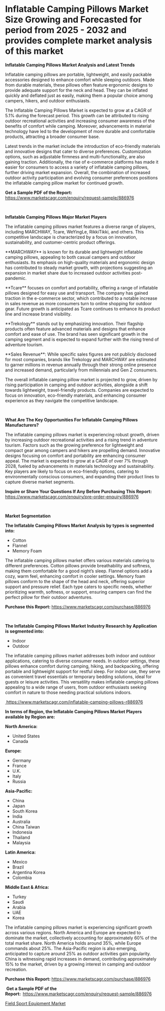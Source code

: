 <p><h1>Inflatable Camping Pillows Market Size Growing and Forecasted for period from 2025 - 2032 and provides complete market analysis of this market</h1></p><p><strong>Inflatable Camping Pillows Market Analysis and Latest Trends</strong></p>
<p><p>Inflatable camping pillows are portable, lightweight, and easily packable accessories designed to enhance comfort while sleeping outdoors. Made from durable materials, these pillows often feature ergonomic designs to provide adequate support for the neck and head. They can be inflated quickly and deflated just as easily, making them a popular choice among campers, hikers, and outdoor enthusiasts.</p><p>The Inflatable Camping Pillows Market is expected to grow at a CAGR of 5.1% during the forecast period. This growth can be attributed to rising outdoor recreational activities and increasing consumer awareness of the benefits of comfort while camping. Moreover, advancements in material technology have led to the development of more durable and comfortable products, attracting a broader consumer base.</p><p>Latest trends in the market include the introduction of eco-friendly materials and innovative designs that cater to diverse preferences. Customization options, such as adjustable firmness and multi-functionality, are also gaining traction. Additionally, the rise of e-commerce platforms has made it easier for consumers to access a variety of inflatable camping pillows, further driving market expansion. Overall, the combination of increased outdoor activity participation and evolving consumer preferences positions the inflatable camping pillow market for continued growth.</p></p>
<p><strong>Get a Sample PDF of the Report:&nbsp;</strong> <a href="https://www.marketscagr.com/enquiry/request-sample/886976?utm_campaign=3368&utm_medium=2&utm_source=Github&utm_content=ia&utm_term=04042025&utm_id=inflatable-camping-pillows">https://www.marketscagr.com/enquiry/request-sample/886976</a></p>
<p>&nbsp;</p>
<p><strong>Inflatable Camping Pillows Major Market Players</strong></p>
<p><p>The inflatable camping pillows market features a diverse range of players, including MARCHWAY, Tcare, WeYingLe, RikkiTikki, and others. This competitive landscape is characterized by a focus on innovation, sustainability, and customer-centric product offerings.</p><p>**MARCHWAY** is known for its durable and lightweight inflatable camping pillows, appealing to both casual campers and outdoor enthusiasts. Its emphasis on high-quality materials and ergonomic design has contributed to steady market growth, with projections suggesting an expansion in market share due to increased outdoor activities post-pandemic.</p><p>**Tcare** focuses on comfort and portability, offering a range of inflatable pillows designed for easy use and transport. The company has gained traction in the e-commerce sector, which contributed to a notable increase in sales revenue as more consumers turn to online shopping for outdoor gear. Future growth is anticipated as Tcare continues to enhance its product line and increase brand visibility.</p><p>**Trekology** stands out by emphasizing innovation. Their flagship products often feature advanced materials and designs that enhance comfort and ease of use. The brand has seen significant growth in the camping segment and is expected to expand further with the rising trend of adventure tourism.</p><p>**Sales Revenue**: While specific sales figures are not publicly disclosed for most companies, brands like Trekology and MARCHWAY are estimated to garner millions in revenue annually through their strong online presence and increased demand, particularly from millennials and Gen Z consumers.</p><p>The overall inflatable camping pillow market is projected to grow, driven by rising participation in camping and outdoor activities, alongside a shift towards lightweight, travel-friendly products. Companies are expected to focus on innovation, eco-friendly materials, and enhancing consumer experience as they navigate the competitive landscape.</p></p>
<p>&nbsp;</p>
<p><strong>What Are The Key Opportunities For Inflatable Camping Pillows Manufacturers?</strong></p>
<p><p>The inflatable camping pillows market is experiencing robust growth, driven by increasing outdoor recreational activities and a rising trend in adventure tourism. Factors such as the growing preference for lightweight and compact gear among campers and hikers are propelling demand. Innovative designs focusing on comfort and portability are enhancing consumer appeal. The market is expected to grow at a CAGR of over 7% through 2028, fueled by advancements in materials technology and sustainability. Key players are likely to focus on eco-friendly options, catering to environmentally conscious consumers, and expanding their product lines to capture diverse market segments.</p></p>
<p><strong>Inquire or Share Your Questions If Any Before Purchasing This Report:</strong> <a href="https://www.marketscagr.com/enquiry/pre-order-enquiry/886976?utm_campaign=3368&utm_medium=2&utm_source=Github&utm_content=ia&utm_term=04042025&utm_id=inflatable-camping-pillows">https://www.marketscagr.com/enquiry/pre-order-enquiry/886976</a></p>
<p>&nbsp;</p>
<p><strong>Market Segmentation</strong></p>
<p><strong>The Inflatable Camping Pillows Market Analysis by types is segmented into:</strong></p>
<p><ul><li>Cotton</li><li>Flannel</li><li>Memory Foam</li></ul></p>
<p><p>The inflatable camping pillows market offers various materials catering to different preferences. Cotton pillows provide breathability and softness, making them comfortable for a good night’s sleep. Flannel options add a cozy, warm feel, enhancing comfort in cooler settings. Memory foam pillows conform to the shape of the head and neck, offering superior support and pressure relief. Each type caters to specific needs, whether prioritizing warmth, softness, or support, ensuring campers can find the perfect pillow for their outdoor adventures.</p></p>
<p><strong>Purchase this Report:&nbsp;</strong><a href="https://www.marketscagr.com/purchase/886976?utm_campaign=3368&utm_medium=2&utm_source=Github&utm_content=ia&utm_term=04042025&utm_id=inflatable-camping-pillows">https://www.marketscagr.com/purchase/886976</a></p>
<p>&nbsp;</p>
<p><strong>The Inflatable Camping Pillows Market Industry Research by Application is segmented into:</strong></p>
<p><ul><li>Indoor</li><li>Outdoor</li></ul></p>
<p><p>The inflatable camping pillows market addresses both indoor and outdoor applications, catering to diverse consumer needs. In outdoor settings, these pillows enhance comfort during camping, hiking, and backpacking, offering portable and lightweight support for restful sleep. For indoor use, they serve as convenient travel essentials or temporary bedding solutions, ideal for guests or leisure activities. This versatility makes inflatable camping pillows appealing to a wide range of users, from outdoor enthusiasts seeking comfort in nature to those needing practical solutions indoors.</p></p>
<p><a href="https://www.marketscagr.com/inflatable-camping-pillows-r886976?utm_campaign=3368&utm_medium=2&utm_source=Github&utm_content=ia&utm_term=04042025&utm_id=inflatable-camping-pillows">&nbsp;https://www.marketscagr.com/inflatable-camping-pillows-r886976</a></p>
<p><strong>In terms of Region, the Inflatable Camping Pillows Market Players available by Region are:</strong></p>
<p>
    <p> <strong> North America: </strong>
        <ul>
            <li>United States</li>
            <li>Canada</li>
        </ul>
        </p> 
    <p> <strong> Europe: </strong>
        <ul>
            <li>Germany</li>
            <li>France</li>
            <li>U.K.</li>
            <li>Italy</li>
            <li>Russia</li>
        </ul>
        </p> 
    <p> <strong> Asia-Pacific: </strong>
        <ul>
            <li>China</li>
            <li>Japan</li>
            <li>South Korea</li>
            <li>India</li>
            <li>Australia</li>
            <li>China Taiwan</li>
            <li>Indonesia</li>
            <li>Thailand</li>
            <li>Malaysia</li>
        </ul>
        </p> 
    <p> <strong> Latin America: </strong>
        <ul>
            <li>Mexico</li>
            <li>Brazil</li>
            <li>Argentina Korea</li>
            <li>Colombia</li>
        </ul>
        </p> 
    <p> <strong> Middle East & Africa: </strong>
        <ul>
            <li>Turkey</li>
            <li>Saudi</li>
            <li>Arabia</li>
            <li>UAE</li>
            <li>Korea</li>
        </ul>
    </p>
    </p>
<p><p>The inflatable camping pillows market is experiencing significant growth across various regions. North America and Europe are expected to dominate the market, collectively accounting for approximately 60% of the total market share. North America holds around 35%, while Europe commands about 25%. The Asia-Pacific region is also emerging, anticipated to capture around 25% as outdoor activities gain popularity. China is witnessing rapid increases in demand, contributing approximately 15% to the market, driven by a growing interest in camping and outdoor recreation.</p></p>
<p><strong>Purchase this Report: </strong><a href="https://www.marketscagr.com/purchase/886976?utm_campaign=3368&utm_medium=2&utm_source=Github&utm_content=ia&utm_term=04042025&utm_id=inflatable-camping-pillows">https://www.marketscagr.com/purchase/886976</a></p>
<p>&nbsp;<strong>Get a Sample PDF of the Report:&nbsp;&nbsp;</strong><a href="https://www.marketscagr.com/enquiry/request-sample/886976?utm_campaign=3368&utm_medium=2&utm_source=Github&utm_content=ia&utm_term=04042025&utm_id=inflatable-camping-pillows">https://www.marketscagr.com/enquiry/request-sample/886976</a></p>
<p><strong></strong></p>
<p><p><a href="https://github.com/sirayedantte/Market-Research-Report-List-1/blob/main/field-sport-equipment-market.md?utm_campaign=3368&utm_medium=2&utm_source=Github&utm_content=ia&utm_term=04042025&utm_id=inflatable-camping-pillows">Field Sport Equipment Market</a></p></p>